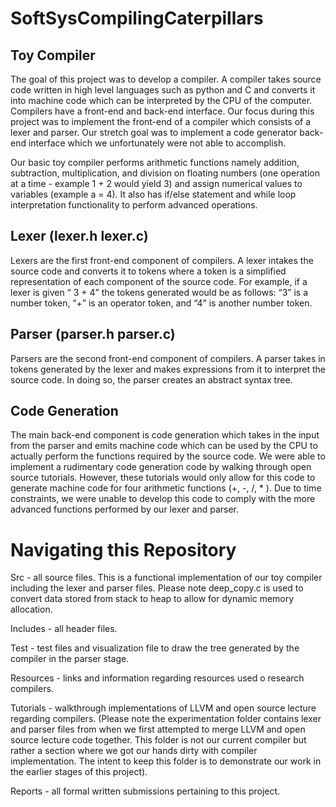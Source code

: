 # SoftSysCompilingCaterpillars

## Toy Compiler
The goal of this project was to develop a compiler. A compiler takes source code written in high level languages such as python and C and converts it into machine code which can be interpreted by the CPU of the computer. Compilers have a front-end and back-end interface. Our focus during this project was to implement the front-end of a compiler which consists of a lexer and parser. Our stretch goal was to implement a code generator back-end interface which we unfortunately were not able to accomplish. 

Our basic toy compiler performs arithmetic functions namely addition, subtraction, multiplication, and division on floating numbers (one operation at a time - example 1 + 2 would yield 3) and assign numerical values to variables (example a = 4). It also has if/else statement and while loop interpretation functionality to perform advanced operations. 

## Lexer (lexer.h lexer.c)
Lexers are the first front-end component of compilers. A lexer intakes the source code and converts it to tokens where a token is a simplified representation of each component of the source code. For example, if a lexer is given “ 3 + 4” the tokens generated would be as follows:  “3” is a number token, “+” is an operator token,  and “4” is another number token.  

## Parser (parser.h parser.c)
Parsers are the second front-end component of compilers. A parser takes in tokens generated by the lexer and makes expressions from it to interpret the source code. In doing so, the parser creates an abstract syntax tree. 

## Code Generation 
The main back-end component is code generation which takes in the input from the parser and emits machine code which can be used by the CPU to actually perform the functions required by the source code. We were able to implement a rudimentary code generation code by walking through open source tutorials. However, these tutorials would only allow for this code to generate machine code for four arithmetic functions (+, -, /, * ). Due to time constraints, we were unable to develop this code to comply with the more advanced functions performed by our lexer and parser.  

# Navigating this Repository

Src - all source files. This is a functional implementation of our toy compiler including the lexer and parser files. Please note deep_copy.c is used to convert data stored from stack to heap to allow for dynamic memory allocation. 

Includes - all header files.

Test - test files and visualization file to draw the tree generated by the compiler in the parser stage. 

Resources - links and information regarding resources used o research compilers. 

Tutorials - walkthrough implementations of LLVM and open source lecture regarding compilers. (Please note the experimentation folder contains lexer and parser files from when we first attempted to merge LLVM and open source lecture code together. This folder is not our current compiler but rather a section where we got our hands dirty with compiler implementation. The intent to keep this folder is to demonstrate our work in the earlier stages of this project).

Reports - all formal written submissions pertaining to this project. 
